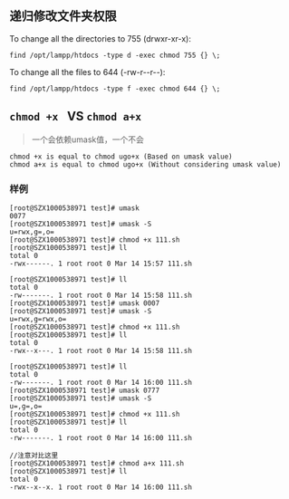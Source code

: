 

## 递归修改文件夹权限

To change all the directories to 755 (drwxr-xr-x):
```
find /opt/lampp/htdocs -type d -exec chmod 755 {} \;
```

To change all the files to 644 (-rw-r--r--):
```
find /opt/lampp/htdocs -type f -exec chmod 644 {} \;
```

## `chmod +x ` VS `chmod a+x`

> 一个会依赖umask值，一个不会
```
chmod +x is equal to chmod ugo+x (Based on umask value)
chmod a+x is equal to chmod ugo+x (Without considering umask value)
```

### 样例
```console
[root@SZX1000538971 test]# umask
0077
[root@SZX1000538971 test]# umask -S
u=rwx,g=,o=
[root@SZX1000538971 test]# chmod +x 111.sh
[root@SZX1000538971 test]# ll
total 0
-rwx------. 1 root root 0 Mar 14 15:57 111.sh
```

```console
[root@SZX1000538971 test]# ll
total 0
-rw-------. 1 root root 0 Mar 14 15:58 111.sh
[root@SZX1000538971 test]# umask 0007
[root@SZX1000538971 test]# umask -S
u=rwx,g=rwx,o=
[root@SZX1000538971 test]# chmod +x 111.sh
[root@SZX1000538971 test]# ll
total 0
-rwx--x---. 1 root root 0 Mar 14 15:58 111.sh
```

```console
[root@SZX1000538971 test]# ll
total 0
-rw-------. 1 root root 0 Mar 14 16:00 111.sh
[root@SZX1000538971 test]# umask 0777
[root@SZX1000538971 test]# umask -S
u=,g=,o=
[root@SZX1000538971 test]# chmod +x 111.sh
[root@SZX1000538971 test]# ll
total 0
-rw-------. 1 root root 0 Mar 14 16:00 111.sh

//注意对比这里
[root@SZX1000538971 test]# chmod a+x 111.sh
[root@SZX1000538971 test]# ll
total 0
-rwx--x--x. 1 root root 0 Mar 14 16:00 111.sh
```

